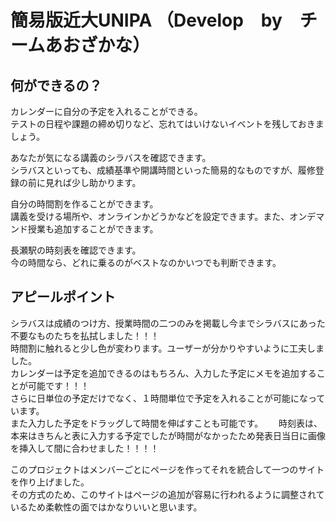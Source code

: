 # 簡易版近大UNIPA （Develop　by　チームあおざかな）

## 何ができるの？
カレンダーに自分の予定を入れることができる。  
テストの日程や課題の締め切りなど、忘れてはいけないイベントを残しておきましょう。  

あなたが気になる講義のシラバスを確認できます。  
シラバスといっても、成績基準や開講時間といった簡易的なものですが、履修登録の前に見れば少し助かります。  

自分の時間割を作ることができます。  
講義を受ける場所や、オンラインかどうかなどを設定できます。また、オンデマンド授業も追加することができます。  

長瀬駅の時刻表を確認できます。  
今の時間なら、どれに乗るのがベストなのかいつでも判断できます。  

## アピールポイント
シラバスは成績のつけ方、授業時間の二つのみを掲載し今までシラバスにあった不要なものたちを払拭しました！！！  
時間割に触れると少し色が変わります。ユーザーが分かりやすいように工夫しました。  
カレンダーは予定を追加できるのはもちろん、入力した予定にメモを追加することが可能です！！！  
さらに日単位の予定だけでなく、１時間単位で予定を入れることが可能になっています。  
また入力した予定をドラッグして時間を伸ばすことも可能です。　　
時刻表は、本来はきちんと表に入力する予定でしたが時間がなかったため発表日当日に画像を挿入して間に合わせました！！！！  

このプロジェクトはメンバーごとにページを作ってそれを統合して一つのサイトを作り上げました。  
その方式のため、このサイトはページの追加が容易に行われるように調整されているため柔軟性の面ではかなりいいと思います。





